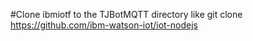 #Clone ibmiotf to the TJBotMQTT directory like git clone https://github.com/ibm-watson-iot/iot-nodejs
